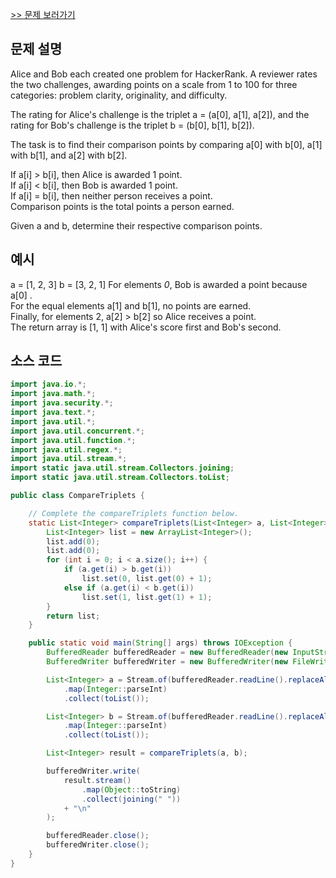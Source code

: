 [>> 문제 보러가기](https://www.hackerrank.com/challenges/compare-the-triplets/problem?h_r=internal-search)  

## 문제 설명
Alice and Bob each created one problem for HackerRank. A reviewer rates the two challenges, awarding points on a scale from 1 to 100 for three categories: problem clarity, originality, and difficulty.  
  
The rating for Alice's challenge is the triplet a = (a[0], a[1], a[2]), and the rating for Bob's challenge is the triplet b = (b[0], b[1], b[2]).
  
The task is to find their comparison points by comparing a[0] with b[0], a[1] with b[1], and a[2] with b[2].  
  
If a[i] > b[i], then Alice is awarded 1 point.  
If a[i] < b[i], then Bob is awarded 1 point.  
If a[i] = b[i], then neither person receives a point.  
Comparison points is the total points a person earned.  
  
Given a and b, determine their respective comparison points.  

## 예시

a = [1, 2, 3]
b = [3, 2, 1]
For elements *0*, Bob is awarded a point because a[0] .  
For the equal elements a[1] and b[1], no points are earned.  
Finally, for elements 2, a[2] > b[2] so Alice receives a point.  
The return array is [1, 1] with Alice's score first and Bob's second.   
  
## 소스 코드

```java
import java.io.*;
import java.math.*;
import java.security.*;
import java.text.*;
import java.util.*;
import java.util.concurrent.*;
import java.util.function.*;
import java.util.regex.*;
import java.util.stream.*;
import static java.util.stream.Collectors.joining;
import static java.util.stream.Collectors.toList;

public class CompareTriplets {

    // Complete the compareTriplets function below.
    static List<Integer> compareTriplets(List<Integer> a, List<Integer> b) {
        List<Integer> list = new ArrayList<Integer>();
        list.add(0);
        list.add(0);
    	for (int i = 0; i < a.size(); i++) {
        	if (a.get(i) > b.get(i))
        		list.set(0, list.get(0) + 1);
        	else if (a.get(i) < b.get(i))
        		list.set(1, list.get(1) + 1);
        }
    	return list;
    }

    public static void main(String[] args) throws IOException {
        BufferedReader bufferedReader = new BufferedReader(new InputStreamReader(System.in));
        BufferedWriter bufferedWriter = new BufferedWriter(new FileWriter(System.getenv("OUTPUT_PATH")));

        List<Integer> a = Stream.of(bufferedReader.readLine().replaceAll("\\s+$", "").split(" "))
            .map(Integer::parseInt)
            .collect(toList());

        List<Integer> b = Stream.of(bufferedReader.readLine().replaceAll("\\s+$", "").split(" "))
            .map(Integer::parseInt)
            .collect(toList());

        List<Integer> result = compareTriplets(a, b);

        bufferedWriter.write(
            result.stream()
                .map(Object::toString)
                .collect(joining(" "))
            + "\n"
        );

        bufferedReader.close();
        bufferedWriter.close();
    }
}

```
